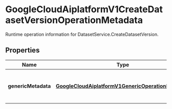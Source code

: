 

# GoogleCloudAiplatformV1CreateDatasetVersionOperationMetadata

Runtime operation information for DatasetService.CreateDatasetVersion.

## Properties

| Name | Type | Description | Notes |
|------------ | ------------- | ------------- | -------------|
|**genericMetadata** | [**GoogleCloudAiplatformV1GenericOperationMetadata**](GoogleCloudAiplatformV1GenericOperationMetadata.md) | The common part of the operation metadata. |  [optional] |




